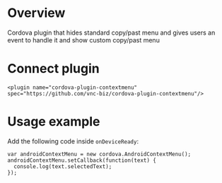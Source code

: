 # Overview

Cordova plugin that hides standard copy/past menu and gives users an event to handle it and show custom copy/past menu

# Connect plugin

```
<plugin name="cordova-plugin-contextmenu" spec="https://github.com/vnc-biz/cordova-plugin-contextmenu"/>
```  

# Usage example

Add the following code inside `onDeviceReady`:

```
var androidContextMenu = new cordova.AndroidContextMenu();
androidContextMenu.setCallback(function(text) {
  console.log(text.selectedText);
});
```
